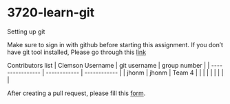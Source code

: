 # 3720-learn-git
Setting up git

Make sure to sign in with github before starting this assignment. If you don’t have git tool installed, Please go through this [link](https://github.com/git-guides/install-git)

Contributors list
| Clemson Username | git username | group number |
| ---------------- | ------------ | ------------ |
| jhonm            | jhonm        | Team 4       |
|                  |              |              |
|                  |              |              |




After creating a pull request, please fill this [form](https://docs.google.com/forms/d/e/1FAIpQLSetIAN2gDV-wMiUzSFfr5HDyGCIutqriJvERc6XbsEayAnvpg/viewform?usp=sharing).



